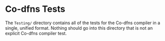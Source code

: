 # Co-dfns Tests

The `Testing/` directory contains all of the tests for the Co-dfns compiler 
in a single, unified format. Nothing should go into this directory that is not 
an explicit Co-dfns compiler test.


